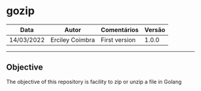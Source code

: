 # gozip

| Data | Autor | Comentários | Versão |
| --- | --- | --- | --- |
| 14/03/2022 | Erciley Coimbra  | First version | 1.0.0 |

---

## Objective

The objective of this repository is facility to zip or unzip a file in Golang
